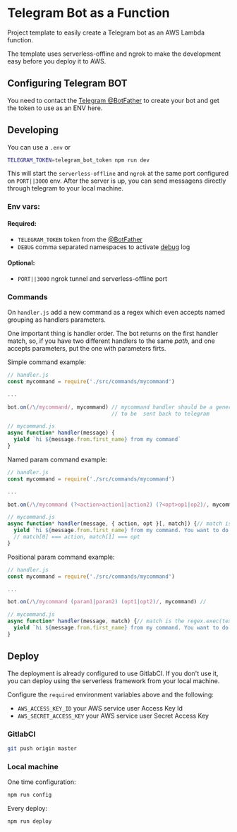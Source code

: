 # Telegram Bot as a Function

Project template to easily create a Telegram bot as an AWS Lambda function.

The template uses serverless-offline and ngrok to make the development easy before you deploy it to AWS.

## Configuring Telegram BOT

You need to contact the [Telegram @BotFather](https://telegram.me/botfather) to create your bot and get the token to use as an ENV here.

## Developing

You can use a `.env` or

```sh
TELEGRAM_TOKEN=telegram_bot_token npm run dev
```

This will start the `serverless-offline` and `ngrok` at the same port configured on `PORT||3000` env.
After the server is up, you can send messagens directly through telegram to your local machine.

### Env vars:

#### Required:
 - `TELEGRAM_TOKEN` token from the [@BotFather](https://telegram.me/botfather)
 - `DEBUG` comma separated namespaces to activate [debug](https://github.com/visionmedia/debug) log

#### Optional:
 - `PORT||3000` ngrok tunnel and serverless-offline port

### Commands

On `handler.js` add a new command as a regex which even accepts named grouping as handlers parameters.

One important thing is handler order. The bot returns on the first handler match, so, if you have two different handlers to the same _path_, and one accepts parameters, put the one with parameters firts.

Simple command example:
```js
// handler.js
const mycommand = require('./src/commands/mycommand')

...

bot.on(/\/mycommand/, mycommand) // mycommand handler should be a generator that yields messages
                                 // to be  sent back to telegram

// mycommand.js
async function* handler(message) {
  yield `hi ${message.from.first_name} from my command`
}
```

Named param command example:
```js
// handler.js
const mycommand = require('./src/commands/mycommand')

...

bot.on(/\/mycommand (?<action>action1|action2) (?<opt>op1|op2)/, mycommand) // 

// mycommand.js
async function* handler(message, { action, opt }[, match]) {// match is the regex.exec(text) return
  yield `hi ${message.from.first_name} from my command. You want to do action ${action} with option ${opt}`
  // match[0] === action, match[1] === opt
}
```

Positional param command example:
```js
// handler.js
const mycommand = require('./src/commands/mycommand')

...

bot.on(/\/mycommand (param1|param2) (opt1|opt2)/, mycommand) // 

// mycommand.js
async function* handler(message, match) {// match is the regex.exec(text) return
  yield `hi ${message.from.first_name} from my command. You want to do action ${match[0]} with option ${match[1]}`
}
```

## Deploy

The deployment is already configured to use GitlabCI. If you don't use it, you can deploy using the serverless framework from your local machine.

Configure the `required` environment variables above and the following:

- `AWS_ACCESS_KEY_ID` your AWS service user Access Key Id
- `AWS_SECRET_ACCESS_KEY` your AWS service user Secret Access Key

### GitlabCI

```sh
git push origin master
```

### Local machine

One time configuration:
```sh
npm run config
```

Every deploy:
```sh
npm run deploy
```


